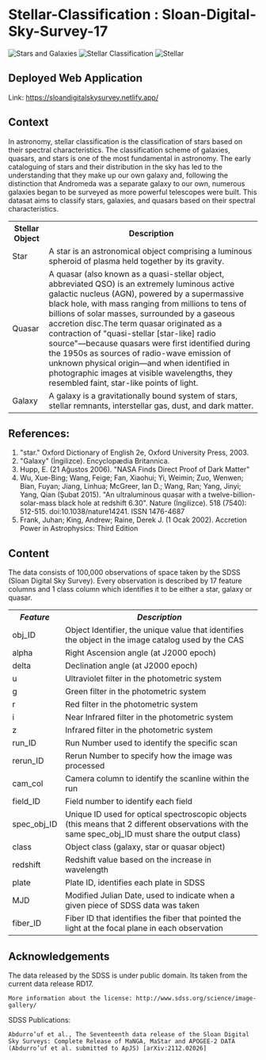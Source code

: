 # Stellar-Classification : Sloan-Digital-Sky-Survey-17

![Stars and Galaxies](https://media2.giphy.com/media/OYfQ5c7FPeBxe/giphy.gif)
![Stellar Classification](https://scitechdaily.com/images/Primordial-Stellar-Stream-Near-Milky-Way-scaled.jpg)
![Stellar](https://s3.envato.com/files/196219035/stellar_space_preview.jpg)

## Deployed Web Application

Link: https://sloandigitalskysurvey.netlify.app/

## Context 

<p>In astronomy, stellar classification is the classification of stars based on their spectral characteristics. The classification scheme of galaxies, quasars, and stars is one of the most fundamental in astronomy. The early cataloguing of stars and their distribution in the sky has led to the understanding that they make up our own galaxy and, following the distinction that Andromeda was a separate galaxy to our own, numerous galaxies began to be surveyed as more powerful telescopes were built. This datasat aims to classify stars, galaxies, and quasars based on their spectral characteristics.</p>

<table>
  <tr>
    <th><b>Stellar Object</b></th>
    <th><b>Description</b></th>
  </tr>
  <tr>
    <td>Star</td>
    <td>A star is an astronomical object comprising a luminous spheroid of plasma held together by its gravity.</td>
  </tr>
  <tr>
    <td>Quasar</td>
    <td>A quasar (also known as a quasi-stellar object, abbreviated QSO) is an extremely luminous active galactic nucleus (AGN), powered by a supermassive black hole, with mass ranging from millions to tens of billions of solar masses, surrounded by a gaseous accretion disc.The term quasar originated as a contraction of "quasi-stellar [star-like] radio source"—because quasars were first identified during the 1950s as sources of radio-wave emission of unknown physical origin—and when identified in photographic images at visible wavelengths, they resembled faint, star-like points of light.</td>
  </tr>
  <tr>
    <td>Galaxy</td>
    <td>A galaxy is a gravitationally bound system of stars, stellar remnants, interstellar gas, dust, and dark matter.</td>
  </tr>
</table>

<h2>References:</h2>

<ol>
  <li>"star." Oxford Dictionary of English 2e, Oxford University Press, 2003. </li>
  <li>"Galaxy" (İngilizce). Encyclopædia Britannica.</li>
  <li>Hupp, E. (21 Ağustos 2006). "NASA Finds Direct Proof of Dark Matter"</li>
  <li>Wu, Xue-Bing; Wang, Feige; Fan, Xiaohui; Yi, Weimin; Zuo, Wenwen; Bian, Fuyan; Jiang, Linhua; McGreer, Ian D.; Wang, Ran; Yang, Jinyi; Yang, Qian (Şubat 2015). "An ultraluminous quasar with a twelve-billion-solar-mass black hole at redshift 6.30". Nature (İngilizce). 518 (7540): 512-515. doi:10.1038/nature14241. ISSN 1476-4687</li>
  <li>Frank, Juhan; King, Andrew; Raine, Derek J. (1 Ocak 2002). Accretion Power in Astrophysics: Third Edition</li>
</ol>

## Content

<p>The data consists of 100,000 observations of space taken by the SDSS (Sloan Digital Sky Survey). Every observation is described by 17 feature columns and 1 class column which identifies it to be either a star, galaxy or quasar.</p>

<table>
  <tr>
    <th><b><em><strong>Feature</strong></em></b></th>
    <th><b><em><strong>Description</strong></em></b></th>
  </tr>
  <tr>
    <td>obj_ID</td>
    <td>Object Identifier, the unique value that identifies the object in the image catalog used by the CAS</td>
  </tr>
  <tr>
    <td>alpha</td>
    <td>Right Ascension angle (at J2000 epoch)</td>
  </tr>
  <tr>
    <td>delta</td>
    <td>Declination angle (at J2000 epoch)</td>
  </tr>
  <tr>
    <td>u</td>
    <td>Ultraviolet filter in the photometric system</td>
  </tr>
  <tr>
    <td>g</td>
    <td>Green filter in the photometric system</td>
  </tr>
  <tr>
    <td>r</td>
    <td>Red filter in the photometric system</td>
  </tr>
  <tr>
    <td>i</td>
    <td>Near Infrared filter in the photometric system</td>
  </tr>
  <tr>
    <td>z</td>
    <td>Infrared filter in the photometric system</td>
  </tr>
  <tr>
    <td>run_ID</td>
    <td>Run Number used to identify the specific scan</td>
  </tr>
  <tr>
    <td>rerun_ID</td>
    <td>Rerun Number to specify how the image was processed</td>
  </tr>
  <tr>
    <td>cam_col</td>
    <td>Camera column to identify the scanline within the run</td>
  </tr>
  <tr>
    <td>field_ID</td>
    <td>Field number to identify each field</td>
  </tr>
  <tr>
    <td>spec_obj_ID</td>
    <td>Unique ID used for optical spectroscopic objects (this means that 2 different observations with the same spec_obj_ID must share the output class)</td>
  </tr>
  <tr>
    <td>class</td>
    <td>Object class (galaxy, star or quasar object)</td>
  </tr>
  <tr>
    <td>redshift</td>
    <td>Redshift value based on the increase in wavelength</td>
  </tr>
  <tr>
    <td>plate</td>
    <td>Plate ID, identifies each plate in SDSS</td>
  </tr>
  <tr>
    <td>MJD</td>
    <td>Modified Julian Date, used to indicate when a given piece of SDSS data was taken</td>
  </tr>
  <tr>
    <td>fiber_ID</td>
    <td>Fiber ID that identifies the fiber that pointed the light at the focal plane in each observation</td>
  </tr>
</table>

## Acknowledgements

<p>The data released by the SDSS is under public domain. Its taken from the current data release RD17.</p>

    More information about the license: http://www.sdss.org/science/image-gallery/

<p>SDSS Publications:</p>

    Abdurro’uf et al., The Seventeenth data release of the Sloan Digital Sky Surveys: Complete Release of MaNGA, MaStar and APOGEE-2 DATA (Abdurro’uf et al. submitted to ApJS) [arXiv:2112.02026]


